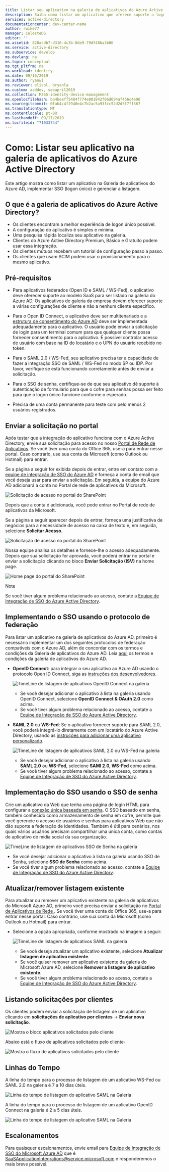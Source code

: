 ```yaml
---
title: Listar seu aplicativo na galeria de aplicativos do Azure Active Directory | Microsoft Docs
description: Saiba como listar um aplicativo que oferece suporte a logon único na galeria de aplicativos do Azure Active Directory
services: active-directory
documentationcenter: dev-center-name
author: rwike77
manager: CelesteDG
editor: ''
ms.assetid: 820acdb7-d316-4c3b-8de9-79df48ba3b06
ms.service: active-directory
ms.subservice: develop
ms.devlang: na
ms.topic: conceptual
ms.tgt_pltfrm: na
ms.workload: identity
ms.date: 09/16/2019
ms.author: ryanwi
ms.reviewer: elisol, bryanla
ms.custom: aaddev, seoapril2019
ms.collection: M365-identity-device-management
ms.openlocfilehash: ba4beeff5484f774e801842f06d694af456c4e96
ms.sourcegitcommit: 0fab4c4f2940e4c7b2ac5a93fcc52d2d5f7ff367
ms.translationtype: MT
ms.contentlocale: pt-BR
ms.lasthandoff: 09/17/2019
ms.locfileid: "71033744"
---
```

# <a name="how-to-list-your-application-in-the-azure-active-directory-application-gallery"></a>Como: Listar seu aplicativo na galeria de aplicativos do Azure Active Directory

Este artigo mostra como listar um aplicativo na Galeria de aplicativos do Azure AD, implementar SSO (logon único) e gerenciar a listagem.

## <a name="what-is-the-azure-ad-application-gallery"></a>O que é a galeria de aplicativos do Azure Active Directory?

- Os clientes encontram a melhor experiência de logon único possível.
- A configuração do aplicativo é simples e mínima.
- Uma pesquisa rápida localiza seu aplicativo na galeria.
- Clientes do Azure Active Directory Premium, Básico e Gratuito podem usar essa integração.
- Os clientes mútuos recebem um tutorial de configuração passo a passo.
- Os clientes que usam SCIM podem usar o provisionamento para o mesmo aplicativo.

## <a name="prerequisites"></a>Pré-requisitos

- Para aplicativos federados (Open ID e SAML / WS-Fed), o aplicativo deve oferecer suporte ao modelo SaaS para ser listado na galeria do Azure AD. Os aplicativos de galeria da empresa devem oferecer suporte a várias configurações de cliente e não a nenhum cliente específico.

- Para o Open ID Connect, o aplicativo deve ser multitenariado e a [estrutura de consentimento do Azure AD](consent-framework.md) deve ser implementada adequadamente para o aplicativo. O usuário pode enviar a solicitação de login para um terminal comum para que qualquer cliente possa fornecer consentimento para o aplicativo. É possível controlar acesso de usuário com base na ID do locatário e o UPN do usuário recebido no token.

- Para o SAML 2.0 / WS-Fed, seu aplicativo precisa ter a capacidade de fazer a integração SSO de SAML / WS-Fed no modo SP ou IDP. Por favor, verifique se está funcionando corretamente antes de enviar a solicitação.

- Para o SSO de senha, certifique-se de que seu aplicativo dê suporte à autenticação de formulário para que o cofre para senhas possa ser feito para que o logon único funcione conforme o esperado.

- Precisa de uma conta permanente para teste com pelo menos 2 usuários registrados.

## <a name="submit-the-request-in-the-portal"></a>Enviar a solicitação no portal

Após testar que a integração do aplicativo funciona com o Azure Active Directory, envie sua solicitação para acesso no nosso [Portal de Rede de Aplicativos](https://microsoft.sharepoint.com/teams/apponboarding/Apps). Se você tiver uma conta do Office 365, use-a para entrar nesse portal. Caso contrário, use sua conta da Microsoft (como Outlook ou Hotmail) para entrar.

Se a página a seguir for exibida depois de entrar, entre em contato com a [equipe de integração de SSO do Azure AD](<mailto:SaaSApplicationIntegrations@service.microsoft.com>) e forneça a conta de email que você deseja usar para enviar a solicitação. Em seguida, a equipe do Azure AD adicionará a conta no Portal de rede de aplicativos da Microsoft.

![Solicitação de acesso no portal do SharePoint](./media/howto-app-gallery-listing/errorimage.png)

Depois que a conta é adicionada, você pode entrar no Portal de rede de aplicativos da Microsoft.

Se a página a seguir aparecer depois de entrar, forneça uma justificativa de negócios para a necessidade de acesso na caixa de texto e, em seguida, selecione **Solicitar Acesso**.

  ![Solicitação de acesso no portal do SharePoint](./media/howto-app-gallery-listing/accessrequest.png)

Nossa equipe analisa os detalhes e fornece-lhe o acesso adequadamente. Depois que sua solicitação for aprovada, você poderá entrar no portal e enviar a solicitação clicando no bloco **Enviar Solicitação (ISV)** na home page.

![Home page do portal do SharePoint](./media/howto-app-gallery-listing/homepage.png)

> [!NOTE]
> Se você tiver algum problema relacionado ao acesso, contate a [Equipe de Integração de SSO do Azure Active Directory](<mailto:SaaSApplicationIntegrations@service.microsoft.com>).

## <a name="implementing-sso-using-federation-protocol"></a>Implementando o SSO usando o protocolo de federação

Para listar um aplicativo na galeria de aplicativos do Azure AD, primeiro é necessário implementar um dos seguintes protocolos de federação compatíveis com o Azure AD, além de concordar com os termos e condições da Galeria de aplicativos do Azure AD. Leia [aqui](https://azure.microsoft.com/support/legal/active-directory-app-gallery-terms/) os termos e condições da galeria de aplicativos do Azure AD.

- **OpenID Connect**: para integrar o seu aplicativo ao Azure AD usando o protocolo Open ID Connect, siga as [instruções dos desenvolvedores](authentication-scenarios.md).

    ![TimeLine de listagem de aplicativos OpenID Connect na galeria](./media/howto-app-gallery-listing/openid.png)

    * Se você desejar adicionar o aplicativo à lista na galeria usando OpenID Connect, selecione **OpenID Connect & OAuth 2.0** como acima.
    * Se você tiver algum problema relacionado ao acesso, contate a [Equipe de Integração de SSO do Azure Active Directory](<mailto:SaaSApplicationIntegrations@service.microsoft.com>). 

- **SAML 2.0** ou **WS-Fed**: Se o aplicativo fornecer suporte para SAML 2.0, você poderá integrá-lo diretamente com um locatário do Azure Active Directory, usando as [instruções para adicionar uma aplicativo personalizado](../active-directory-saas-custom-apps.md).

  ![TimeLine de listagem de aplicativos SAML 2.0 ou WS-Fed na galeria](./media/howto-app-gallery-listing/saml.png)

  * Se você desejar adicionar o aplicativo à lista na galeria usando **SAML 2.0** ou **WS-Fed**, selecione **SAMl 2.0, WS-Fed** como acima.
  * Se você tiver algum problema relacionado ao acesso, contate a [Equipe de Integração de SSO do Azure Active Directory](<mailto:SaaSApplicationIntegrations@service.microsoft.com>).

## <a name="implementing-sso-using-password-sso"></a>Implementação do SSO usando o SSO de senha

Crie um aplicativo da Web que tenha uma página de login HTML para configurar a [conexão única baseada em senha](../manage-apps/what-is-single-sign-on.md). O SSO baseado em senha, também conhecido como armazenamento de senha em cofre, permite que você gerencie o acesso de usuários e senhas para aplicativos Web que não dão suporte a federação de identidades. Também é útil para cenários, nos quais vários usuários precisam compartilhar uma única conta, como contas de aplicativo de mídia social da sua organização.

![TimeLine de listagem de aplicativos SSO de Senha na galeria](./media/howto-app-gallery-listing/passwordsso.png)

* Se você desejar adicionar o aplicativo à lista na galeria usando SSO de Senha, selecione **SSO de Senha** como acima.
* Se você tiver algum problema relacionado ao acesso, contate a [Equipe de Integração de SSO do Azure Active Directory](<mailto:SaaSApplicationIntegrations@service.microsoft.com>).

## <a name="updateremove-existing-listing"></a>Atualizar/remover listagem existente

Para atualizar ou remover um aplicativo existente na galeria de aplicativos do Microsoft Azure AD, primeiro você precisa enviar a solicitação no [Portal de Aplicativos de Rede ](https://microsoft.sharepoint.com/teams/apponboarding/Apps). Se você tiver uma conta do Office 365, use-a para entrar nesse portal. Caso contrário, use sua conta da Microsoft (como Outlook ou Hotmail) para entrar.

- Selecione a opção apropriada, conforme mostrado na imagem a seguir:

    ![TimeLine de listagem de aplicativos SAML na galeria](./media/howto-app-gallery-listing/updateorremove.png)

    * Se você deseja atualizar um aplicativo existente, selecione **Atualizar listagem de aplicativo existente**.
    * Se você quiser remover um aplicativo existente da galeria do Microsoft Azure AD, selecione **Remover a listagem de aplicativo existente**.
    * Se você tiver algum problema relacionado ao acesso, contate a [Equipe de Integração de SSO do Azure Active Directory](<mailto:SaaSApplicationIntegrations@service.microsoft.com>). 

## <a name="listing-requests-by-customers"></a>Listando solicitações por clientes

Os clientes podem enviar a solicitação de listagem de um aplicativo clicando em **solicitações de aplicativo por clientes** -> **Enviar nova solicitação**.

![Mostra o bloco aplicativos solicitados pelo cliente](./media/howto-app-gallery-listing/customer-submit-request.png)

Abaixo está o fluxo de aplicativos solicitados pelo cliente-

![Mostra o fluxo de aplicativos solicitados pelo cliente](./media/howto-app-gallery-listing/customer-request.png)

## <a name="timelines"></a>Linhas do Tempo

A linha do tempo para o processo de listagem de um aplicativo WS-Fed ou SAML 2.0 na galeria é 7 a 10 dias úteis.

   ![Linha do tempo de listagem do aplicativo SAML na Galeria](./media/howto-app-gallery-listing/timeline.png)

A linha do tempo para o processo de listagem de um aplicativo OpenID Connect na galeria é 2 a 5 dias úteis.

   ![Linha do tempo de listagem do aplicativo SAML na Galeria](./media/howto-app-gallery-listing/timeline2.png)

## <a name="escalations"></a>Escalonamentos

Para quaisquer escalonamentos, envie email para [Equipe de Integração de SSO do Microsoft Azure AD](mailto:SaaSApplicationIntegrations@service.microsoft.com)  que é SaaSApplicationIntegrations@service.microsoft.com e responderemos o mais breve possível.
